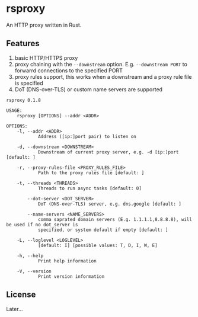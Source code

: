 rsproxy
=======

An HTTP proxy written in Rust.


Features
--------

1. basic HTTP/HTTPS proxy
2. proxy chaining with the `--downstream` option. E.g. `--downstream PORT` to forwarrd connections to the specified PORT
3. proxy rules support, this works when a downstream and a proxy rule file is specified
4. DoT (DNS-over-TLS) or custom name servers are supported


```
rsproxy 0.1.8

USAGE:
    rsproxy [OPTIONS] --addr <ADDR>

OPTIONS:
    -l, --addr <ADDR>
            Address ([ip:]port pair) to listen on

    -d, --downstream <DOWNSTREAM>
            Downstream of current proxy server, e.g. -d [ip:]port [default: ]

    -r, --proxy-rules-file <PROXY_RULES_FILE>
            Path to the proxy rules file [default: ]

    -t, --threads <THREADS>
            Threads to run async tasks [default: 0]

        --dot-server <DOT_SERVER>
            DoT (DNS-over-TLS) server, e.g. dns.google [default: ]

        --name-servers <NAME_SERVERS>
            comma saprated domain servers (E.g. 1.1.1.1,8.8.8.8), will be used if no dot_server is
            specified, or system default if empty [default: ]

    -L, --loglevel <LOGLEVEL>
            [default: I] [possible values: T, D, I, W, E]

    -h, --help
            Print help information

    -V, --version
            Print version information
```

License
-------
Later...
